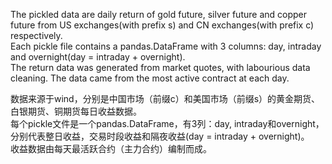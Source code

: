 The pickled data are daily return of gold future, silver future and copper future from US exchanges(with prefix s) and CN exchanges(with prefix c) respectively.  
Each pickle file contains a pandas.DataFrame with 3 columns: day, intraday and overnight(day = intraday + overnight).  
The return data was generated from market quotes, with labourious data cleaning. The data came from the most active contract at each day.  

数据来源于wind，分别是中国市场（前缀c）和美国市场（前缀s）的黄金期货、白银期货、铜期货每日收益数据。  
每个pickle文件是一个pandas.DataFrame，有3列：day, intraday和overnight，分别代表整日收益，交易时段收益和隔夜收益(day = intraday + overnight)。  
收益数据由每天最活跃合约（主力合约）编制而成。  
